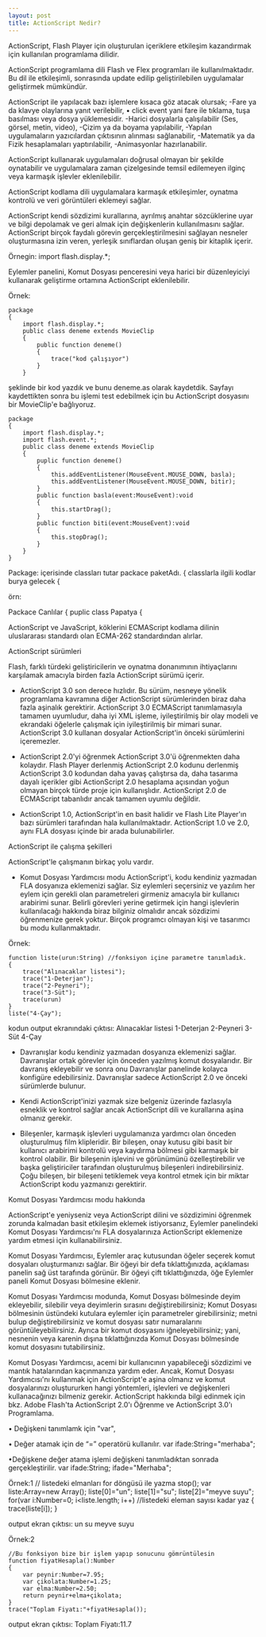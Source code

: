 ```yaml
---
layout: post
title: ActionScript Nedir?
---
```


ActionScript, Flash Player için oluşturulan içeriklere etkileşim kazandırmak için kullanılan
programlama dilidir.

ActionScript programlama dili Flash ve Flex programları ile kullanılmaktadır. Bu dil ile
etkileşimli, sonrasında update edilip geliştirilebilen uygulamalar geliştirmek mümkündür.

ActionScript ile yapılacak bazı işlemlere kısaca göz atacak olursak;
-Fare ya da klavye olaylarına yanıt verilebilir,
 • click event yani fare ile tıklama, tuşa basılması veya dosya yüklemesidir.
-Harici dosyalarla çalışılabilir (Ses, görsel, metin, video),
-Çizim ya da boyama yapılabilir,
-Yapılan uygulamaların yazıcılardan çıktısının alınması sağlanabilir,
-Matematik ya da Fizik hesaplamaları yaptırılabilir,
-Animasyonlar hazırlanabilir.

ActionScript kullanarak uygulamaları doğrusal olmayan bir şekilde oynatabilir ve uygulamalara
zaman çizelgesinde temsil edilemeyen ilginç veya karmaşık işlevler eklenilebilir.

ActionScript kodlama dili uygulamalara karmaşık etkileşimler, oynatma kontrolü ve veri
görüntüleri eklemeyi sağlar.

ActionScript kendi sözdizimi kurallarına, ayrılmış anahtar sözcüklerine uyar ve bilgi depolamak
ve geri almak için değişkenlerin kullanılmasını sağlar. ActionScript birçok faydalı görevin
gerçekleştirilmesini sağlayan nesneler oluşturmasına izin veren, yerleşik sınıflardan oluşan
geniş bir kitaplık içerir.

Örnegin:
import flash.display.*;

Eylemler panelini, Komut Dosyası penceresini veya harici bir düzenleyiciyi kullanarak geliştirme
ortamına ActionScript eklenilebilir.

Örnek:

	package
	{
		import flash.display.*;
		public class deneme extends MovieClip
		{
			public function deneme()
			{
				trace("kod çalışıyor")
			}
		}

şeklinde bir kod yazdık ve bunu deneme.as olarak kaydetdik. Sayfayı kaydettikten sonra bu
işlemi test edebilmek için bu ActionScript dosyasını bir MovieClip'e bağlıyoruz.

	package
	{
		import flash.display.*;
		import flash.event.*;
		public class deneme extends MovieClip
		{
			puplic function deneme()
			{
				this.addEventListener(MouseEvent.MOUSE_DOWN, basla);
				this.addEventListener(MouseEvent.MOUSE_DOWN, bitir);
			}
			public function basla(event:MouseEvent):void
			{
				this.startDrag();
			}
			public function biti(event:MouseEvent):void
			{
				this.stopDrag();
			}
		}
	}


Package: içerisinde classları tutar packace paketAdı.
{
classlarla ilgili kodlar burya gelecek
{

örn:

Packace Canlılar
{
puplic class Papatya
{

ActionScript ve JavaScript, köklerini ECMAScript kodlama dilinin uluslararası standardı olan
ECMA-262 standardından alırlar.



ActionScript sürümleri

Flash, farklı türdeki geliştiricilerin ve oynatma donanımının ihtiyaçlarını karşılamak amacıyla
birden fazla ActionScript sürümü içerir.

- ActionScript 3.0 son derece hızlıdır. Bu sürüm, nesneye yönelik programlama kavramına diğer
ActionScript sürümlerinden biraz daha fazla aşinalık gerektirir. ActionScript 3.0 ECMAScript
tanımlamasıyla tamamen uyumludur, daha iyi XML işleme, iyileştirilmiş bir olay modeli ve
ekrandaki öğelerle çalışmak için iyileştirilmiş bir mimari sunar. ActionScript 3.0 kullanan
dosyalar ActionScript'in önceki sürümlerini içeremezler.

- ActionScript 2.0'yi öğrenmek ActionScript 3.0'ü öğrenmekten daha kolaydır. Flash Player
derlenmiş ActionScript 2.0 kodunu derlenmiş ActionScript 3.0 kodundan daha yavaş çalıştırsa
da, daha tasarıma dayalı içerikler gibi ActionScript 2.0 hesaplama açısından yoğun olmayan
birçok türde proje için kullanışlıdır. ActionScript 2.0 de ECMAScript tabanlıdır ancak tamamen
uyumlu değildir.

- ActionScript 1.0, ActionScript'in en basit halidir ve Flash Lite Player'ın bazı sürümleri
tarafından hala kullanılmaktadır. ActionScript 1.0 ve 2.0, aynı FLA dosyası içinde bir arada
bulunabilirler.

ActionScript ile çalışma şekilleri

ActionScript'le çalışmanın birkaç yolu vardır.
- Komut Dosyası Yardımcısı modu ActionScript'i, kodu kendiniz yazmadan FLA dosyanıza
eklemenizi sağlar. Siz eylemleri seçersiniz ve yazılım her eylem için gerekli olan parametreleri
girmeniz amacıyla bir kullanıcı arabirimi sunar.
Belirli görevleri yerine getirmek için hangi işlevlerin kullanılacağı hakkında biraz bilginiz
olmalıdır ancak sözdizimi öğrenmenize gerek yoktur. Birçok programcı olmayan kişi ve
tasarımcı bu modu kullanmaktadır.

Örnek:

	function liste(urun:String) //fonksiyon içine parametre tanımladık.
	{
		trace("Alınacaklar listesi");
		trace("1-Deterjan");
		trace("2-Peyneri");
		trace("3-Süt");
		trace(urun)
	}
	liste("4-Çay");

kodun output ekranındaki çıktısı:
Alınacaklar listesi
1-Deterjan
2-Peyneri
3-Süt
4-Çay

- Davranışlar kodu kendiniz yazmadan dosyanıza eklemenizi sağlar. Davranışlar ortak görevler
için önceden yazılmış komut dosyalarıdır. Bir davranış ekleyebilir ve sonra onu Davranışlar
panelinde kolayca konfigüre edebilirsiniz. Davranışlar sadece ActionScript 2.0 ve önceki
sürümlerde bulunur.

- Kendi ActionScript'inizi yazmak size belgeniz üzerinde fazlasıyla esneklik ve kontrol sağlar
ancak ActionScript dili ve kurallarına aşina olmanız gerekir.

- Bileşenler, karmaşık işlevleri uygulamanıza yardımcı olan önceden oluşturulmuş film
klipleridir. Bir bileşen, onay kutusu gibi basit bir kullanıcı arabirimi kontrolü veya kaydırma
bölmesi gibi karmaşık bir kontrol olabilir. Bir bileşenin işlevini ve görünümünü özelleştirebilir ve
başka geliştiriciler tarafından oluşturulmuş bileşenleri indirebilirsiniz. Çoğu bileşen, bir bileşeni
tetiklemek veya kontrol etmek için bir miktar ActionScript kodu yazmanızı gerektirir.



Komut Dosyası Yardımcısı modu hakkında

ActionScript'e yeniyseniz veya ActionScript dilini ve sözdizimini öğrenmek zorunda kalmadan
basit etkileşim eklemek istiyorsanız, Eylemler panelindeki Komut Dosyası Yardımcısı'nı FLA
dosyalarınıza ActionScript eklemenize yardım etmesi için kullanabilirsiniz.

Komut Dosyası Yardımcısı, Eylemler araç kutusundan öğeler seçerek komut dosyaları
oluşturmanızı sağlar. Bir öğeyi bir defa tıklattığınızda, açıklaması panelin sağ üst tarafında
görünür. Bir öğeyi çift tıklattığınızda, öğe Eylemler paneli Komut Dosyası bölmesine eklenir.

Komut Dosyası Yardımcısı modunda, Komut Dosyası bölmesinde deyim ekleyebilir, silebilir veya
deyimlerin sırasını değiştirebilirsiniz; Komut Dosyası bölmesinin üstündeki kutulara eylemler
için parametreler girebilirsiniz; metni bulup değiştirebilirsiniz ve komut dosyası satır
numaralarını görüntüleyebilirsiniz. Ayrıca bir komut dosyasını iğneleyebilirsiniz; yani,
nesnenin veya karenin dışına tıklattığınızda Komut Dosyası bölmesinde komut dosyasını
tutabilirsiniz.

Komut Dosyası Yardımcısı, acemi bir kullanıcının yapabileceği sözdizimi ve mantık hatalarından
kaçınmanıza yardım eder. Ancak, Komut Dosyası Yardımcısı'nı kullanmak için ActionScript'e
aşina olmanız ve komut dosyalarınızı oluştururken hangi yöntemleri, işlevleri ve değişkenleri
kullanacağınızı bilmeniz gerekir. ActionScript hakkında bilgi edinmek için bkz. Adobe Flash'ta
ActionScript 2.0'ı Öğrenme ve ActionScript 3.0'ı Programlama.


• Değişkeni tanımlamk için "var",

• Değer atamak için de “=” operatörü kullanılır.
var ifade:String="merhaba";

•Değişkene değer atama işlemi değişkeni tanımladıktan sonrada gerçekleştirilir.
var ifade:String;
ifade="Merhaba";

Örnek:1
	// listedeki elmanları for döngüsü ile yazma
	stop();
	var liste:Array=new Array();
	liste[0]="un";
	liste[1]="su";
	liste[2]="meyve suyu";
	for(var i:Number=0; i<liste.length; i++) //listedeki eleman sayısı kadar yaz
	{
		trace(liste[i]);
	}

output ekran çıktısı:
un
su
meyve suyu

Örnek:2

	//Bu fonksiyon bize bir işlem yapıp sonucunu gömrüntülesin
	function fiyatHesapla():Number
	{
		var peynir:Number=7.95;
		var çikolata:Number=1.25;
		var elma:Number=2.50;
		return peynir+elma+çikolata;
	}
	trace("Toplam Fiyatı:"+fiyatHesapla());

output ekran çıktısı:
Toplam Fiyatı:11.7



